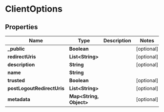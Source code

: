 

# ClientOptions


## Properties

| Name | Type | Description | Notes |
|------------ | ------------- | ------------- | -------------|
|**_public** | **Boolean** |  |  [optional] |
|**redirectUris** | **List&lt;String&gt;** |  |  [optional] |
|**description** | **String** |  |  [optional] |
|**name** | **String** |  |  |
|**trusted** | **Boolean** |  |  [optional] |
|**postLogoutRedirectUris** | **List&lt;String&gt;** |  |  [optional] |
|**metadata** | **Map&lt;String, Object&gt;** |  |  [optional] |



